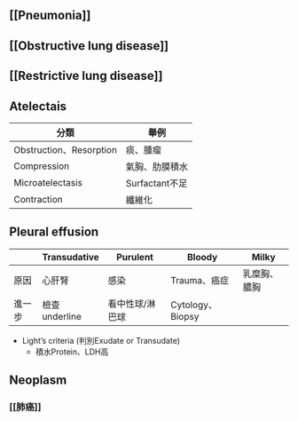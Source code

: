 ## [[Pneumonia]]
## [[Obstructive lung disease]]
## [[Restrictive lung disease]]

## Atelectais
| 分類                    | 舉例           |
|-------------------------|----------------|
| Obstruction、Resorption | 痰、腫瘤       |
| Compression             | 氣胸、肋膜積水 |
| Microatelectasis        | Surfactant不足 |
| Contraction             | 纖維化         |
## Pleural effusion
|        | Transudative  | Purulent        | Bloody           | Milky        |
|--------|---------------|-----------------|------------------|--------------|
| 原因   | 心肝腎        | 感染            | Trauma、癌症     | 乳糜胸、膿胸 |
| 進一步 | 檢查underline | 看中性球/淋巴球 | Cytology、Biopsy |              |
- Light’s criteria (判別Exudate or Transudate)
	- 積水Protein、LDH高
## Neoplasm
### [[肺癌]]